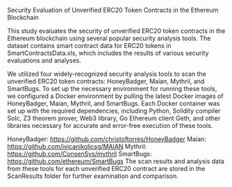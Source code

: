 Security Evaluation of Unverified ERC20 Token Contracts in the Ethereum Blockchain

This study evaluates the security of unverified ERC20 token contracts in the Ethereum blockchain using several popular security analysis tools. The dataset contains smart contract data for ERC20 tokens in SmartContractsData.xls, which includes the results of various security evaluations and analyses.

We utilized four widely-recognized security analysis tools to scan the unverified ERC20 token contracts: HoneyBadger, Maian, Mythril, and SmartBugs. To set up the necessary environment for running these tools, we configured a Docker environment by pulling the latest Docker images of HoneyBadger, Maian, Mythril, and SmartBugs. Each Docker container was set up with the required dependencies, including Python, Solidity compiler Solc, Z3 theorem prover, Web3 library, Go Ethereum client Geth, and other libraries necessary for accurate and error-free execution of these tools.

HoneyBadger: https://github.com/christoftorres/HoneyBadger
Maian: https://github.com/ivicanikolicsg/MAIAN
Mythril: https://github.com/ConsenSys/mythril
SmartBugs: https://github.com/ethereum/SmartBugs
The scan results and analysis data from these tools for each unverified ERC20 contract are stored in the ScanResults folder for further examination and comparison.
